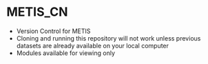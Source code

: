 # METIS_CN
- Version Control for METIS 
- Cloning and running this repository will not work unless previous datasets are already available on your local computer
- Modules available for viewing only
